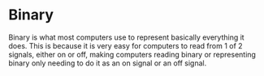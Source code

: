 # Binary

Binary is what most computers use to represent basically everything it does. This is because it is very easy for computers to read from 1 of 2 signals, either on or off, making computers reading binary or representing binary only needing to do it as an on signal or an off signal.
